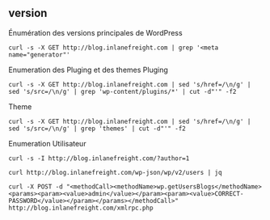 ## version 
  
Énumération des versions principales de WordPress

```
curl -s -X GET http://blog.inlanefreight.com | grep '<meta name="generator"'
```

Enumeration des Pluging et des themes 
Pluging 
```
curl -s -X GET http://blog.inlanefreight.com | sed 's/href=/\n/g' | sed 's/src=/\n/g' | grep 'wp-content/plugins/*' | cut -d"'" -f2
```

Theme 

```
curl -s -X GET http://blog.inlanefreight.com | sed 's/href=/\n/g' | sed 's/src=/\n/g' | grep 'themes' | cut -d"'" -f2
```

Enumeration Utilisateur 

```
curl -s -I http://blog.inlanefreight.com/?author=1
```

```
curl http://blog.inlanefreight.com/wp-json/wp/v2/users | jq
```

```
curl -X POST -d "<methodCall><methodName>wp.getUsersBlogs</methodName><params><param><value>admin</value></param><param><value>CORRECT-PASSWORD</value></param></params></methodCall>" http://blog.inlanefreight.com/xmlrpc.php
```